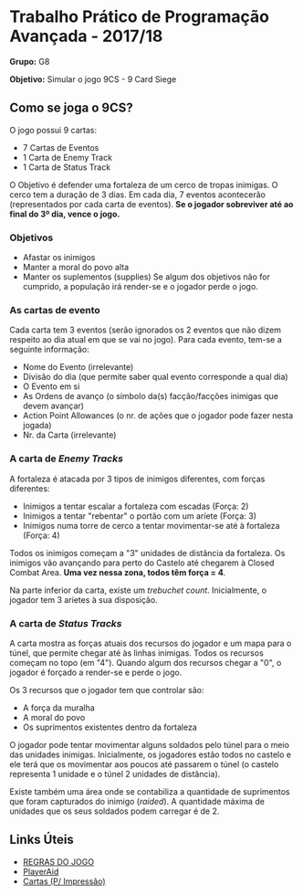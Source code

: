 # Trabalho Prático de Programação Avançada - 2017/18
**Grupo:** G8

**Objetivo:** Simular o jogo 9CS - 9 Card Siege

## Como se joga o 9CS?
O jogo possui 9 cartas:
- 7 Cartas de Eventos
- 1 Carta de Enemy Track
- 1 Carta de Status Track

O Objetivo é defender uma fortaleza de um cerco de tropas inimigas. O cerco tem a duração de 3 dias. Em cada dia, 7 eventos acontecerão (representados por cada carta de eventos). **Se o jogador sobreviver até ao final do 3º dia, vence o jogo.**

### Objetivos
- Afastar os inimigos
- Manter a moral do povo alta
- Manter os suplementos (supplies)
Se algum dos objetivos não for cumprido, a população irá render-se e o jogador perde o jogo.

### As cartas de evento
Cada carta tem 3 eventos (serão ignorados os 2 eventos que não dizem respeito ao dia atual em que se vai no jogo).
Para cada evento, tem-se a seguinte informação:
- Nome do Evento (irrelevante)
- Divisão do dia (que permite saber qual evento corresponde a qual dia)
- O Evento em si
- As Ordens de avanço (o símbolo da(s) facção/facções inimigas que devem avançar)
- Action Point Allowances (o nr. de ações que o jogador pode fazer nesta jogada)
- Nr. da Carta (irrelevante)

### A carta de *Enemy Tracks*
A fortaleza é atacada por 3 tipos de inimigos diferentes, com forças diferentes:
- Inimigos a tentar escalar a fortaleza com escadas (Força: 2)
- Inimigos a tentar "rebentar" o portão com um aríete (Força: 3)
- Inimigos numa torre de cerco a tentar movimentar-se até à fortaleza (Força: 4)

Todos os inimigos começam a "3" unidades de distância da fortaleza. Os inimigos vão avançando para perto do Castelo até chegarem à Closed Combat Area. **Uma vez nessa zona, todos têm força = 4**.

Na parte inferior da carta, existe um *trebuchet count*. Inicialmente, o jogador tem 3 aríetes à sua disposição.

### A carta de *Status Tracks*
A carta mostra as forças atuais dos recursos do jogador e um mapa para o túnel, que permite chegar até às linhas inimigas.
Todos os recursos começam no topo (em "4"). Quando algum dos recursos chegar a "0", o jogador é forçado a render-se e perde o jogo.

Os 3 recursos que o jogador tem que controlar são:
- A força da muralha
- A moral do povo
- Os suprimentos existentes dentro da fortaleza

O jogador pode tentar movimentar alguns soldados pelo túnel para o meio das unidades inimigas. Inicialmente, os jogadores estão todos no castelo e ele terá que os movimentar aos poucos até passarem o túnel (o castelo representa 1 unidade e o túnel 2 unidades de distância).

Existe também uma área onde se contabiliza a quantidade de suprimentos que foram capturados do inimigo (*raided*). A quantidade máxima de unidades que os seus soldados podem carregar é de 2.

## Links Úteis
- [REGRAS DO JOGO](https://github.com/aFaneca/PA1718/blob/master/Documenta%C3%A7%C3%A3o/9CS_Rules_20171217.pdf)
- [PlayerAid](https://github.com/aFaneca/PA1718/blob/master/Documenta%C3%A7%C3%A3o/9CS_PlayerAid_20171217.pdf)
- [Cartas (P/ Impressão)](https://github.com/aFaneca/PA1718/blob/master/Documenta%C3%A7%C3%A3o/9CS_Cards_20171217.pdf)
